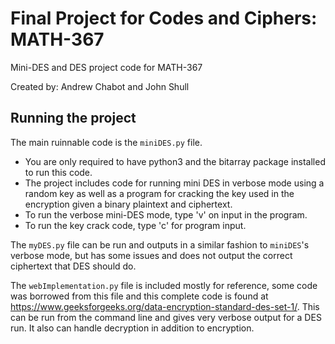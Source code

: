 # Final Project for Codes and Ciphers: MATH-367
Mini-DES and DES project code for MATH-367

Created by: Andrew Chabot and John Shull

## Running the project

The main ruinnable code is the `miniDES.py` file.
* You are only required to have python3 and the bitarray package installed to run this code.
* The project includes code for running mini DES in verbose mode using a random key as well as a program for cracking the key used in the encryption given a binary plaintext and ciphertext.
* To run the verbose mini-DES mode, type 'v' on input in the program. 
* To run the key crack code, type 'c' for program input.

The `myDES.py` file can be run and outputs in a similar fashion to `miniDES`'s verbose mode, but has some issues and does not output the correct ciphertext that DES should do.

The `webImplementation.py` file is included mostly for reference, some code was borrowed from this file and this complete code is found at https://www.geeksforgeeks.org/data-encryption-standard-des-set-1/. This can be run from the command line and gives very verbose output for a DES run. It also can handle decryption in addition to encryption.

